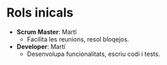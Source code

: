 # Rols inicals

- **Scrum Master**: Martí
  - Facilita les reunions, resol bloqejos.
- **Developer**: Martí
  - Desenvolupa funcionalitats, escriu codi i tests.
